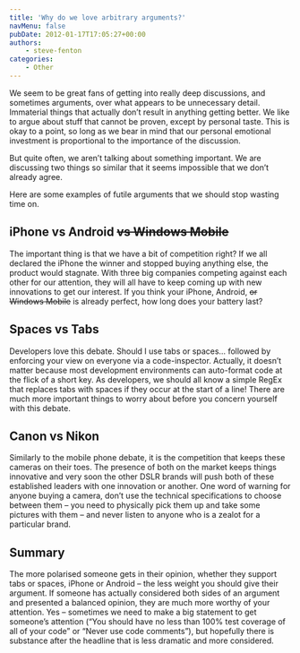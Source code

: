```yaml
---
title: 'Why do we love arbitrary arguments?'
navMenu: false
pubDate: 2012-01-17T17:05:27+00:00
authors:
    - steve-fenton
categories:
    - Other
---
```


We seem to be great fans of getting into really deep discussions, and sometimes arguments, over what appears to be unnecessary detail. Immaterial things that actually don’t result in anything getting better. We like to argue about stuff that cannot be proven, except by personal taste. This is okay to a point, so long as we bear in mind that our personal emotional investment is proportional to the importance of the discussion.

But quite often, we aren’t talking about something important. We are discussing two things so similar that it seems impossible that we don’t already agree.

Here are some examples of futile arguments that we should stop wasting time on.

## iPhone vs Android <del>vs Windows Mobile</del>

The important thing is that we have a bit of competition right? If we all declared the iPhone the winner and stopped buying anything else, the product would stagnate. With three big companies competing against each other for our attention, they will all have to keep coming up with new innovations to get our interest. If you think your iPhone, Android, <del>or Windows Mobile</del> is already perfect, how long does your battery last?

## Spaces vs Tabs

Developers love this debate. Should I use tabs or spaces… followed by enforcing your view on everyone via a code-inspector. Actually, it doesn’t matter because most development environments can auto-format code at the flick of a short key. As developers, we should all know a simple RegEx that replaces tabs with spaces if they occur at the start of a line! There are much more important things to worry about before you concern yourself with this debate.

## Canon vs Nikon

Similarly to the mobile phone debate, it is the competition that keeps these cameras on their toes. The presence of both on the market keeps things innovative and very soon the other DSLR brands will push both of these established leaders with one innovation or another. One word of warning for anyone buying a camera, don’t use the technical specifications to choose between them – you need to physically pick them up and take some pictures with them – and never listen to anyone who is a zealot for a particular brand.

## Summary

The more polarised someone gets in their opinion, whether they support tabs or spaces, iPhone or Android – the less weight you should give their argument. If someone has actually considered both sides of an argument and presented a balanced opinion, they are much more worthy of your attention. Yes – sometimes we need to make a big statement to get someone’s attention (“You should have no less than 100% test coverage of all of your code” or “Never use code comments”), but hopefully there is substance after the headline that is less dramatic and more considered.